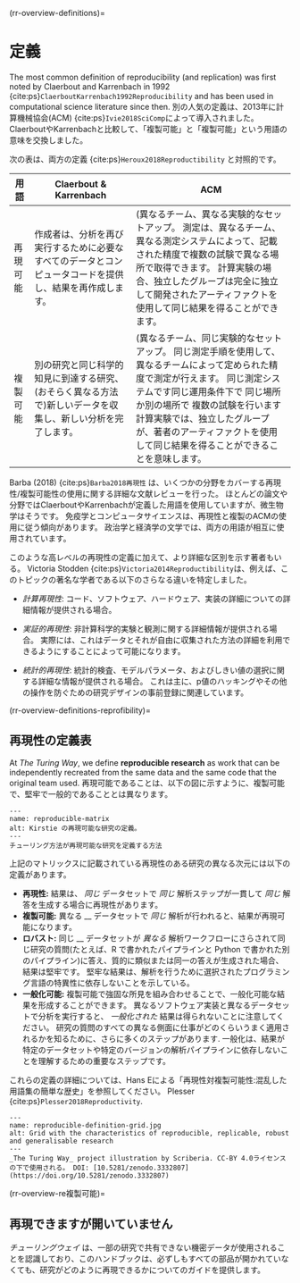 (rr-overview-definitions)=
# 定義

The most common definition of reproducibility (and replication) was first noted by Claerbout and Karrenbach in 1992 {cite:ps}`ClaerboutKarrenbach1992Reproducibility` and has been used in computational science literature since then. 別の人気の定義は、2013年に計算機械協会(ACM) {cite:ps}`Ivie2018SciComp`によって導入されました。 ClaerboutやKarrenbachと比較して、「複製可能」と「複製可能」という用語の意味を交換しました。

次の表は、両方の定義 {cite:ps}`Heroux2018Reproductibility` と対照的です。

| 用語   | Claerbout & Karrenbach                                  | ACM                                                                                                                                                           |
| ---- | ------------------------------------------------------- | ------------------------------------------------------------------------------------------------------------------------------------------------------------- |
| 再現可能 | 作成者は、分析を再び実行するために必要なすべてのデータとコンピュータコードを提供し、結果を再作成します。    | (異なるチーム、異なる実験的なセットアップ。 測定は、異なるチーム、異なる測定システムによって、記載された精度で複数の試験で異なる場所で取得できます。 計算実験の場合、独立したグループは完全に独立して開発されたアーティファクトを使用して同じ結果を得ることができます。                         |
| 複製可能 | 別の研究と同じ科学的知見に到達する研究、(おそらく異なる方法で)新しいデータを収集し、新しい分析を完了します。 | (異なるチーム、同じ実験的なセットアップ。 同じ測定手順を使用して、異なるチームによって定められた精度で測定が行えます。 同じ測定システムです同じ運用条件下で 同じ場所か別の場所で 複数の試験を行います 計算実験では、独立したグループが、著者のアーティファクトを使用して同じ結果を得ることができることを意味します。 |

Barba (2018) {cite:ps}`Barba2018再現性` は、いくつかの分野をカバーする再現性/複製可能性の使用に関する詳細な文献レビューを行った。 ほとんどの論文や分野ではClaerboutやKarrenbachが定義した用語を使用していますが、微生物学はそうです。 免疫学とコンピュータサイエンスは、再現性と複製のACMの使用に従う傾向があります。 政治学と経済学の文学では、両方の用語が相互に使用されています。

このような高レベルの再現性の定義に加えて、より詳細な区別を示す著者もいる。 Victoria Stodden {cite:ps}`Victoria2014Reproductibility`は、例えば、このトピックの著名な学者である以下のさらなる違いを特定しました。

- _計算再現性_: コード、ソフトウェア、ハードウェア、実装の詳細についての詳細情報が提供される場合。

- _実証的再現性_: 非計算科学的実験と観測に関する詳細情報が提供される場合。 実際には、これはデータとそれが自由に収集された方法の詳細を利用できるようにすることによって可能になります。

- _統計的再現性_: 統計的検査、モデルパラメータ、およびしきい値の選択に関する詳細な情報が提供される場合。 これは主に、p値のハッキングやその他の操作を防ぐための研究デザインの事前登録に関連しています。

(rr-overview-definitions-reprofibility)=
## 再現性の定義表

At _The Turing Way_, we define **reproducible research** as work that can be independently recreated from the same data and the same code that the original team used. 再現可能であることは、以下の図に示すように、複製可能で、堅牢で一般的であることとは異なります。


```{figure} ../../figures/reproducible-matrix.jpg
---
name: reproducible-matrix
alt: Kirstie の再現可能な研究の定義。
---
チューリング方法が再現可能な研究を定義する方法
```

上記のマトリックスに記載されている再現性のある研究の異なる次元には以下の定義があります。

- **再現性:** 結果は、 _同じ_ データセットで _同じ_ 解析ステップが一貫して _同じ_ 解答を生成する場合に再現性があります。
- **複製可能:** 異なる __ データセットで _同じ_ 解析が行われると、結果が再現可能になります。
- **ロバスト:** 同じ __ データセットが _異なる_ 解析ワークフローにさらされて同じ研究の質問(たとえば、R で書かれたパイプラインと Python で書かれた別のパイプライン)に答え、質的に類似または同一の答えが生成された場合、結果は堅牢です。 堅牢な結果は、解析を行うために選択されたプログラミング言語の特異性に依存しないことを示している。
- **一般化可能:** 複製可能で強固な所見を組み合わせることで、一般化可能な結果を形成することができます。 異なるソフトウェア実装と異なるデータセットで分析を実行すると、 _一般化された_ 結果は得られないことに注意してください。 研究の質問のすべての異なる側面に仕事がどのくらいうまく適用されるかを知るために、さらに多くのステップがあります. 一般化は、結果が特定のデータセットや特定のバージョンの解析パイプラインに依存しないことを理解するための重要なステップです。

これらの定義の詳細については、Hans Eによる「再現性対複製可能性:混乱した用語集の簡単な歴史」を参照してください。 Plesser {cite:ps}`Plesser2018Reproductivity`.

```{figure} ../../figures/reproducible-definition-grid.jpg
---
name: reproducible-definition-grid.jpg
alt: Grid with the characteristics of reproducible, replicable, robust and generalisable research
---
_The Turing Way_ project illustration by Scriberia. CC-BY 4.0ライセンスの下で使用される。 DOI: [10.5281/zenodo.3332807](https://doi.org/10.5281/zenodo.3332807)
```

(rr-overview-re複製可能)=
## 再現できますが開いていません

_チューリングウェイ_ は、一部の研究で共有できない機密データが使用されることを認識しており、このハンドブックは、必ずしもすべての部品が開かれていなくても、研究がどのように再現できるかについてのガイドを提供します。
